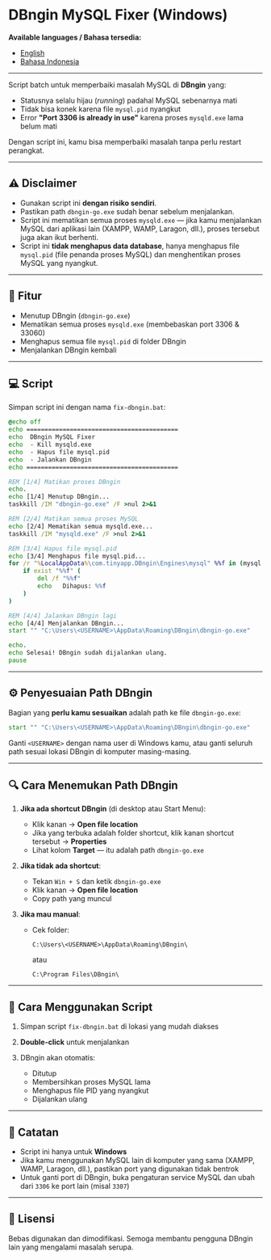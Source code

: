 # DBngin MySQL Fixer (Windows)

**Available languages / Bahasa tersedia:**
- [English](en.md)
- [Bahasa Indonesia](README.md)

---

Script batch untuk memperbaiki masalah MySQL di **DBngin** yang:
- Statusnya selalu hijau (*running*) padahal MySQL sebenarnya mati
- Tidak bisa konek karena file `mysql.pid` nyangkut
- Error **"Port 3306 is already in use"** karena proses `mysqld.exe` lama belum mati

Dengan script ini, kamu bisa memperbaiki masalah tanpa perlu restart perangkat.

---

## ⚠️ Disclaimer

- Gunakan script ini **dengan risiko sendiri**.
- Pastikan path `dbngin-go.exe` sudah benar sebelum menjalankan.
- Script ini mematikan semua proses `mysqld.exe` — jika kamu menjalankan MySQL dari aplikasi lain (XAMPP, WAMP, Laragon, dll.), proses tersebut juga akan ikut berhenti.
- Script ini **tidak menghapus data database**, hanya menghapus file `mysql.pid` (file penanda proses MySQL) dan menghentikan proses MySQL yang nyangkut.

---

## 📜 Fitur
- Menutup DBngin (`dbngin-go.exe`)
- Mematikan semua proses `mysqld.exe` (membebaskan port 3306 & 33060)
- Menghapus semua file `mysql.pid` di folder DBngin
- Menjalankan DBngin kembali

---

## 💻 Script

Simpan script ini dengan nama `fix-dbngin.bat`:

```bat
@echo off
echo ==========================================
echo  DBngin MySQL Fixer
echo  - Kill mysqld.exe
echo  - Hapus file mysql.pid
echo  - Jalankan DBngin
echo ==========================================

REM [1/4] Matikan proses DBngin
echo.
echo [1/4] Menutup DBngin...
taskkill /IM "dbngin-go.exe" /F >nul 2>&1

REM [2/4] Matikan semua proses MySQL
echo [2/4] Mematikan semua mysqld.exe...
taskkill /IM "mysqld.exe" /F >nul 2>&1

REM [3/4] Hapus file mysql.pid
echo [3/4] Menghapus file mysql.pid...
for /r "%LocalAppData%\com.tinyapp.DBngin\Engines\mysql" %%f in (mysql.pid) do (
    if exist "%%f" (
        del /f "%%f"
        echo   Dihapus: %%f
    )
)

REM [4/4] Jalankan DBngin lagi
echo [4/4] Menjalankan DBngin...
start "" "C:\Users\<USERNAME>\AppData\Roaming\DBngin\dbngin-go.exe"

echo.
echo Selesai! DBngin sudah dijalankan ulang.
pause
````

---

## ⚙️ Penyesuaian Path DBngin

Bagian yang **perlu kamu sesuaikan** adalah path ke file `dbngin-go.exe`:

```bat
start "" "C:\Users\<USERNAME>\AppData\Roaming\DBngin\dbngin-go.exe"
```

Ganti `<USERNAME>` dengan nama user di Windows kamu, atau ganti seluruh path sesuai lokasi DBngin di komputer masing-masing.

---

## 🔍 Cara Menemukan Path DBngin

1. **Jika ada shortcut DBngin** (di desktop atau Start Menu):

   * Klik kanan → **Open file location**
   * Jika yang terbuka adalah folder shortcut, klik kanan shortcut tersebut → **Properties**
   * Lihat kolom **Target** — itu adalah path `dbngin-go.exe`

2. **Jika tidak ada shortcut**:

   * Tekan `Win + S` dan ketik `dbngin-go.exe`
   * Klik kanan → **Open file location**
   * Copy path yang muncul

3. **Jika mau manual**:

   * Cek folder:

     ```
     C:\Users\<USERNAME>\AppData\Roaming\DBngin\
     ```

     atau

     ```
     C:\Program Files\DBngin\
     ```

---

## 🚀 Cara Menggunakan Script

1. Simpan script `fix-dbngin.bat` di lokasi yang mudah diakses
2. **Double-click** untuk menjalankan
3. DBngin akan otomatis:

   * Ditutup
   * Membersihkan proses MySQL lama
   * Menghapus file PID yang nyangkut
   * Dijalankan ulang

---

## 📝 Catatan

* Script ini hanya untuk **Windows**
* Jika kamu menggunakan MySQL lain di komputer yang sama (XAMPP, WAMP, Laragon, dll.), pastikan port yang digunakan tidak bentrok
* Untuk ganti port di DBngin, buka pengaturan service MySQL dan ubah dari `3306` ke port lain (misal `3307`)

---

## 📌 Lisensi

Bebas digunakan dan dimodifikasi. Semoga membantu pengguna DBngin lain yang mengalami masalah serupa.
